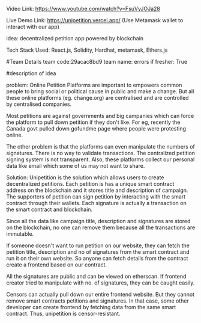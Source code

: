 Video Link: https://www.youtube.com/watch?v=FsuVyJOJa28

Live Demo Link: https://unipetition.vercel.app/ (Use Metamask wallet to interact with our app)

idea: decentralized petition app powered by blockchain

Tech Stack Used:
React.js, Solidity, Hardhat, metamask, Ethers.js

#Team Details
team code:29acac8bd9
team name: errors
if fresher: True

#description of idea

problem:
Online Petition Platforms are important to empowers common people to bring social or political cause in public and make a change. But all these online platforms (eg. change.org) are centralised and are controlled by centralised companies.

Most petitions are against governments and big campanies which can force the platform to pull down petition if they don't like. For eg, recently the Canada govt pulled down gofundme page where people were protesting online.

The other problem is that the platforms can even manipulate the numbers of signatures. There is no way to validate transactions. The centralized petition signing system is not transparent. Also, these platforms collect our personal data like email which some of us may not want to share.

Solution:
Unipetition is the solution which allows users to create decentralized petitions. Each petition is has a unique smart contract address on the blockchain and it stores title and description of campaign. The supporters of petition can sign petition by interacting with the smart contract through their wallets. Each signature is actually a transaction on the smart contract and blockchain.

Since all the data like campaign title, description and signatures are stored on the blockchain, no one can remove them because all the transactions are immutable.

If someone doesn't want to run petition on our website, they can fetch the petition title, description and no of signatures from the smart contract and run it on their own website. So anyone can fetch details from the contract create a frontend based on our contract.

All the signatures are public and can be viewed on etherscan. If frontend creator tried to manipulate with no. of signatures, they can be caught easily.

Censors can actually pull down our entire frontend website. But they cannot remove smart contracts petitions and signatures. In that case, some other developer can create frontend by fetching data from the same smart contract. Thus, unipetition is censor-resistant.
